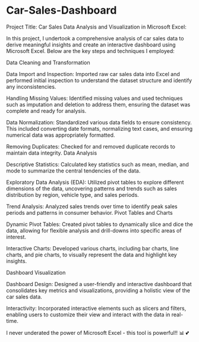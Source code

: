 # Car-Sales-Dashboard
Project Title: Car Sales Data Analysis and Visualization in Microsoft Excel:  

In this project, I undertook a comprehensive analysis of car sales data to derive meaningful insights and create an interactive dashboard using Microsoft Excel. Below are the key steps and techniques I employed:

Data Cleaning and Transformation

Data Import and Inspection: Imported raw car sales data into Excel and performed initial inspection to understand the dataset structure and identify any inconsistencies.

Handling Missing Values: Identified missing values and used techniques such as imputation and deletion to address them, ensuring the dataset was complete and ready for analysis.

Data Normalization: Standardized various data fields to ensure consistency. This included converting date formats, normalizing text cases, and ensuring numerical data was appropriately formatted.

Removing Duplicates: Checked for and removed duplicate records to maintain data integrity.
Data Analysis

Descriptive Statistics: Calculated key statistics such as mean, median, and mode to summarize the central tendencies of the data.

Exploratory Data Analysis (EDA): Utilized pivot tables to explore different dimensions of the data, uncovering patterns and trends such as sales distribution by region, vehicle type, and sales periods.

Trend Analysis: Analyzed sales trends over time to identify peak sales periods and patterns in consumer behavior.
Pivot Tables and Charts

Dynamic Pivot Tables: Created pivot tables to dynamically slice and dice the data, allowing for flexible analysis and drill-downs into specific areas of interest.

Interactive Charts: Developed various charts, including bar charts, line charts, and pie charts, to visually represent the data and highlight key insights.

Dashboard Visualization

Dashboard Design: Designed a user-friendly and interactive dashboard that consolidates key metrics and visualizations, providing a holistic view of the car sales data.

Interactivity: Incorporated interactive elements such as slicers and filters, enabling users to customize their view and interact with the data in real-time.

I never underated the power of Microsoft Excel - this tool is powerful!! 📊 💕
